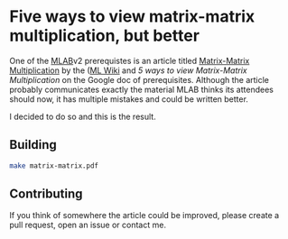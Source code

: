 # Five ways to view matrix-matrix multiplication, but better
One of the [MLAB](https://redwoodresearch.org/mlab)v2 prerequistes is an article titled [Matrix-Matrix Multiplication](http://mlwiki.org/index.php/Matrix-Matrix_Multiplication) by the ([ML Wiki](http://mlwiki.org) and *5 ways to view Matrix-Matrix Multiplication* on the Google doc of prerequisites.
Although the article probably communicates exactly the material MLAB thinks its attendees should now, it has multiple mistakes and could be written better.

I decided to do so and this is the result.

## Building
```sh
make matrix-matrix.pdf
```

## Contributing
If you think of somewhere the article could be improved, please create a pull request, open an issue or contact me.

